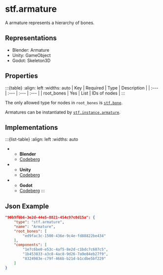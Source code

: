 # stf.armature
A armature represents a hierarchy of bones.

## Representations
* Blender: Armature
* Unity: GameObject
* Godot: Skeleton3D

## Properties
:::{table}
:align: left
:widths: auto
| Key | Required | Type | Description |
| :--- | :--- | :--- | :--- |
| root_bones | Yes | List<ID> | IDs of nodes |
:::

The only allowed type for nodes in `root_bones` is [`stf.bone`](stf_bone.md).

Armatures can be instantiated by [`stf.instance.armature`](stf_instance_armature.md).

## Implementations
:::{list-table}
:align: left
:widths: auto
*	- **Blender**
	- [Codeberg](https://codeberg.org/emperorofmars/stf_blender/src/branch/master/stfblender/stf_modules/core/stf_armature/stf_armature.py)
*	- **Unity**
	- [Codeberg](https://codeberg.org/emperorofmars/stf_unity/src/branch/master/Runtime/Modules/Modules_Core/STF_Armature.cs)
*	- **Godot**
	- [Codeberg](https://codeberg.org/emperorofmars/stf_godot/src/branch/master/addons/stf_godot/modules/stf/STF_Armature.gd)
:::


## Json Example
```json
"90b9fbb6-3e2d-44e5-8821-454c97c8d15a": {
	"type": "stf.armature",
	"name": "Armature",
	"root_bones": [
		"ed9fac3c-1500-436e-9c4e-fd88822be434"
	],
	"components": [
		"1e7c6be0-e53c-4af5-8e2d-c1bdc7c687c5",
		"1b453833-a3c8-4ac8-9d26-7a9e84eb27f9",
		"8324983e-c79f-466b-b21d-b1cdbe5bf229"
	]
}
```
